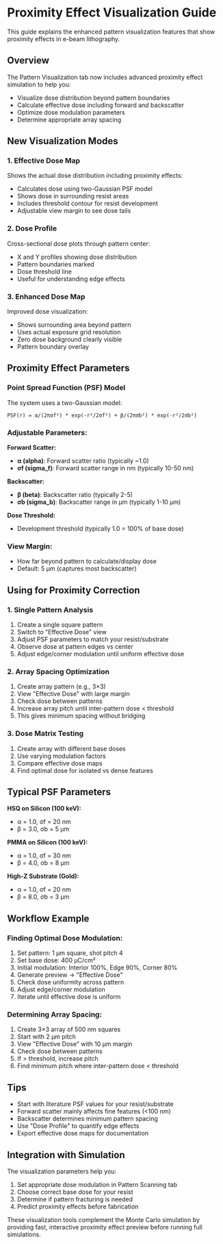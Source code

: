 # Proximity Effect Visualization Guide

This guide explains the enhanced pattern visualization features that show proximity effects in e-beam lithography.

## Overview

The Pattern Visualization tab now includes advanced proximity effect simulation to help you:
- Visualize dose distribution beyond pattern boundaries
- Calculate effective dose including forward and backscatter
- Optimize dose modulation parameters
- Determine appropriate array spacing

## New Visualization Modes

### 1. **Effective Dose Map**
Shows the actual dose distribution including proximity effects:
- Calculates dose using two-Gaussian PSF model
- Shows dose in surrounding resist areas
- Includes threshold contour for resist development
- Adjustable view margin to see dose tails

### 2. **Dose Profile**
Cross-sectional dose plots through pattern center:
- X and Y profiles showing dose distribution
- Pattern boundaries marked
- Dose threshold line
- Useful for understanding edge effects

### 3. **Enhanced Dose Map**
Improved dose visualization:
- Shows surrounding area beyond pattern
- Uses actual exposure grid resolution
- Zero dose background clearly visible
- Pattern boundary overlay

## Proximity Effect Parameters

### Point Spread Function (PSF) Model
The system uses a two-Gaussian model:
```
PSF(r) = α/(2πσf²) * exp(-r²/2σf²) + β/(2πσb²) * exp(-r²/2σb²)
```

### Adjustable Parameters:

**Forward Scatter:**
- **α (alpha)**: Forward scatter ratio (typically ~1.0)
- **σf (sigma_f)**: Forward scatter range in nm (typically 10-50 nm)

**Backscatter:**
- **β (beta)**: Backscatter ratio (typically 2-5)
- **σb (sigma_b)**: Backscatter range in μm (typically 1-10 μm)

**Dose Threshold:**
- Development threshold (typically 1.0 = 100% of base dose)

### View Margin:
- How far beyond pattern to calculate/display dose
- Default: 5 μm (captures most backscatter)

## Using for Proximity Correction

### 1. **Single Pattern Analysis**
1. Create a single square pattern
2. Switch to "Effective Dose" view
3. Adjust PSF parameters to match your resist/substrate
4. Observe dose at pattern edges vs center
5. Adjust edge/corner modulation until uniform effective dose

### 2. **Array Spacing Optimization**
1. Create array pattern (e.g., 3×3)
2. View "Effective Dose" with large margin
3. Check dose between patterns
4. Increase array pitch until inter-pattern dose < threshold
5. This gives minimum spacing without bridging

### 3. **Dose Matrix Testing**
1. Create array with different base doses
2. Use varying modulation factors
3. Compare effective dose maps
4. Find optimal dose for isolated vs dense features

## Typical PSF Parameters

**HSQ on Silicon (100 keV):**
- α = 1.0, σf = 20 nm
- β = 3.0, σb = 5 μm

**PMMA on Silicon (100 keV):**
- α = 1.0, σf = 30 nm
- β = 4.0, σb = 8 μm

**High-Z Substrate (Gold):**
- α = 1.0, σf = 20 nm
- β = 8.0, σb = 3 μm

## Workflow Example

### Finding Optimal Dose Modulation:
1. Set pattern: 1 μm square, shot pitch 4
2. Set base dose: 400 μC/cm²
3. Initial modulation: Interior 100%, Edge 90%, Corner 80%
4. Generate preview → "Effective Dose"
5. Check dose uniformity across pattern
6. Adjust edge/corner modulation
7. Iterate until effective dose is uniform

### Determining Array Spacing:
1. Create 3×3 array of 500 nm squares
2. Start with 2 μm pitch
3. View "Effective Dose" with 10 μm margin
4. Check dose between patterns
5. If > threshold, increase pitch
6. Find minimum pitch where inter-pattern dose < threshold

## Tips

- Start with literature PSF values for your resist/substrate
- Forward scatter mainly affects fine features (<100 nm)
- Backscatter determines minimum pattern spacing
- Use "Dose Profile" to quantify edge effects
- Export effective dose maps for documentation

## Integration with Simulation

The visualization parameters help you:
1. Set appropriate dose modulation in Pattern Scanning tab
2. Choose correct base dose for your resist
3. Determine if pattern fracturing is needed
4. Predict proximity effects before fabrication

These visualization tools complement the Monte Carlo simulation by providing fast, interactive proximity effect preview before running full simulations.